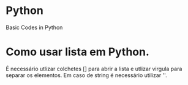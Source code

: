 # Python
Basic Codes in Python
# Como usar lista em Python. 
É necessário utlizar colchetes [] para abrir a lista e utlizar virgula para separar os elementos. Em caso de string é necessário utilizar ''. 
